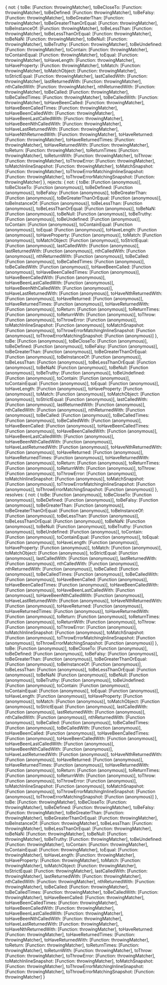  {
      not: {
        toBe: [Function: throwingMatcher],
        toBeCloseTo: [Function: throwingMatcher],
        toBeDefined: [Function: throwingMatcher],
        toBeFalsy: [Function: throwingMatcher],
        toBeGreaterThan: [Function: throwingMatcher],
        toBeGreaterThanOrEqual: [Function: throwingMatcher],
        toBeInstanceOf: [Function: throwingMatcher],
        toBeLessThan: [Function: throwingMatcher],
        toBeLessThanOrEqual: [Function: throwingMatcher],
        toBeNaN: [Function: throwingMatcher],
        toBeNull: [Function: throwingMatcher],
        toBeTruthy: [Function: throwingMatcher],
        toBeUndefined: [Function: throwingMatcher],
        toContain: [Function: throwingMatcher],
        toContainEqual: [Function: throwingMatcher],
        toEqual: [Function: throwingMatcher],
        toHaveLength: [Function: throwingMatcher],
        toHaveProperty: [Function: throwingMatcher],
        toMatch: [Function: throwingMatcher],
        toMatchObject: [Function: throwingMatcher],
        toStrictEqual: [Function: throwingMatcher],
        lastCalledWith: [Function: throwingMatcher],
        lastReturnedWith: [Function: throwingMatcher],
        nthCalledWith: [Function: throwingMatcher],
        nthReturnedWith: [Function: throwingMatcher],
        toBeCalled: [Function: throwingMatcher],
        toBeCalledTimes: [Function: throwingMatcher],
        toBeCalledWith: [Function: throwingMatcher],
        toHaveBeenCalled: [Function: throwingMatcher],
        toHaveBeenCalledTimes: [Function: throwingMatcher],
        toHaveBeenCalledWith: [Function: throwingMatcher],
        toHaveBeenLastCalledWith: [Function: throwingMatcher],
        toHaveBeenNthCalledWith: [Function: throwingMatcher],
        toHaveLastReturnedWith: [Function: throwingMatcher],
        toHaveNthReturnedWith: [Function: throwingMatcher],
        toHaveReturned: [Function: throwingMatcher],
        toHaveReturnedTimes: [Function: throwingMatcher],
        toHaveReturnedWith: [Function: throwingMatcher],
        toReturn: [Function: throwingMatcher],
        toReturnTimes: [Function: throwingMatcher],
        toReturnWith: [Function: throwingMatcher],
        toThrow: [Function: throwingMatcher],
        toThrowError: [Function: throwingMatcher],
        toMatchInlineSnapshot: [Function: throwingMatcher],
        toMatchSnapshot: [Function: throwingMatcher],
        toThrowErrorMatchingInlineSnapshot: [Function: throwingMatcher],
        toThrowErrorMatchingSnapshot: [Function: throwingMatcher]
      },
      rejects: {
        not: {
          toBe: [Function (anonymous)],
          toBeCloseTo: [Function (anonymous)],
          toBeDefined: [Function (anonymous)],
          toBeFalsy: [Function (anonymous)],
          toBeGreaterThan: [Function (anonymous)],
          toBeGreaterThanOrEqual: [Function (anonymous)],
          toBeInstanceOf: [Function (anonymous)],
          toBeLessThan: [Function (anonymous)],
          toBeLessThanOrEqual: [Function (anonymous)],
          toBeNaN: [Function (anonymous)],
          toBeNull: [Function (anonymous)],
          toBeTruthy: [Function (anonymous)],
          toBeUndefined: [Function (anonymous)],
          toContain: [Function (anonymous)],
          toContainEqual: [Function (anonymous)],
          toEqual: [Function (anonymous)],
          toHaveLength: [Function (anonymous)],
          toHaveProperty: [Function (anonymous)],
          toMatch: [Function (anonymous)],
          toMatchObject: [Function (anonymous)],
          toStrictEqual: [Function (anonymous)],
          lastCalledWith: [Function (anonymous)],
          lastReturnedWith: [Function (anonymous)],
          nthCalledWith: [Function (anonymous)],
          nthReturnedWith: [Function (anonymous)],
          toBeCalled: [Function (anonymous)],
          toBeCalledTimes: [Function (anonymous)],
          toBeCalledWith: [Function (anonymous)],
          toHaveBeenCalled: [Function (anonymous)],
          toHaveBeenCalledTimes: [Function (anonymous)],
          toHaveBeenCalledWith: [Function (anonymous)],
          toHaveBeenLastCalledWith: [Function (anonymous)],
          toHaveBeenNthCalledWith: [Function (anonymous)],
          toHaveLastReturnedWith: [Function (anonymous)],
          toHaveNthReturnedWith: [Function (anonymous)],
          toHaveReturned: [Function (anonymous)],
          toHaveReturnedTimes: [Function (anonymous)],
          toHaveReturnedWith: [Function (anonymous)],
          toReturn: [Function (anonymous)],
          toReturnTimes: [Function (anonymous)],
          toReturnWith: [Function (anonymous)],
          toThrow: [Function (anonymous)],
          toThrowError: [Function (anonymous)],
          toMatchInlineSnapshot: [Function (anonymous)],
          toMatchSnapshot: [Function (anonymous)],
          toThrowErrorMatchingInlineSnapshot: [Function (anonymous)],
          toThrowErrorMatchingSnapshot: [Function (anonymous)]
        },
        toBe: [Function (anonymous)],
        toBeCloseTo: [Function (anonymous)],
        toBeDefined: [Function (anonymous)],
        toBeFalsy: [Function (anonymous)],
        toBeGreaterThan: [Function (anonymous)],
        toBeGreaterThanOrEqual: [Function (anonymous)],
        toBeInstanceOf: [Function (anonymous)],
        toBeLessThan: [Function (anonymous)],
        toBeLessThanOrEqual: [Function (anonymous)],
        toBeNaN: [Function (anonymous)],
        toBeNull: [Function (anonymous)],
        toBeTruthy: [Function (anonymous)],
        toBeUndefined: [Function (anonymous)],
        toContain: [Function (anonymous)],
        toContainEqual: [Function (anonymous)],
        toEqual: [Function (anonymous)],
        toHaveLength: [Function (anonymous)],
        toHaveProperty: [Function (anonymous)],
        toMatch: [Function (anonymous)],
        toMatchObject: [Function (anonymous)],
        toStrictEqual: [Function (anonymous)],
        lastCalledWith: [Function (anonymous)],
        lastReturnedWith: [Function (anonymous)],
        nthCalledWith: [Function (anonymous)],
        nthReturnedWith: [Function (anonymous)],
        toBeCalled: [Function (anonymous)],
        toBeCalledTimes: [Function (anonymous)],
        toBeCalledWith: [Function (anonymous)],
        toHaveBeenCalled: [Function (anonymous)],
        toHaveBeenCalledTimes: [Function (anonymous)],
        toHaveBeenCalledWith: [Function (anonymous)],
        toHaveBeenLastCalledWith: [Function (anonymous)],
        toHaveBeenNthCalledWith: [Function (anonymous)],
        toHaveLastReturnedWith: [Function (anonymous)],
        toHaveNthReturnedWith: [Function (anonymous)],
        toHaveReturned: [Function (anonymous)],
        toHaveReturnedTimes: [Function (anonymous)],
        toHaveReturnedWith: [Function (anonymous)],
        toReturn: [Function (anonymous)],
        toReturnTimes: [Function (anonymous)],
        toReturnWith: [Function (anonymous)],
        toThrow: [Function (anonymous)],
        toThrowError: [Function (anonymous)],
        toMatchInlineSnapshot: [Function (anonymous)],
        toMatchSnapshot: [Function (anonymous)],
        toThrowErrorMatchingInlineSnapshot: [Function (anonymous)],
        toThrowErrorMatchingSnapshot: [Function (anonymous)]
      },
      resolves: {
        not: {
          toBe: [Function (anonymous)],
          toBeCloseTo: [Function (anonymous)],
          toBeDefined: [Function (anonymous)],
          toBeFalsy: [Function (anonymous)],
          toBeGreaterThan: [Function (anonymous)],
          toBeGreaterThanOrEqual: [Function (anonymous)],
          toBeInstanceOf: [Function (anonymous)],
          toBeLessThan: [Function (anonymous)],
          toBeLessThanOrEqual: [Function (anonymous)],
          toBeNaN: [Function (anonymous)],
          toBeNull: [Function (anonymous)],
          toBeTruthy: [Function (anonymous)],
          toBeUndefined: [Function (anonymous)],
          toContain: [Function (anonymous)],
          toContainEqual: [Function (anonymous)],
          toEqual: [Function (anonymous)],
          toHaveLength: [Function (anonymous)],
          toHaveProperty: [Function (anonymous)],
          toMatch: [Function (anonymous)],
          toMatchObject: [Function (anonymous)],
          toStrictEqual: [Function (anonymous)],
          lastCalledWith: [Function (anonymous)],
          lastReturnedWith: [Function (anonymous)],
          nthCalledWith: [Function (anonymous)],
          nthReturnedWith: [Function (anonymous)],
          toBeCalled: [Function (anonymous)],
          toBeCalledTimes: [Function (anonymous)],
          toBeCalledWith: [Function (anonymous)],
          toHaveBeenCalled: [Function (anonymous)],
          toHaveBeenCalledTimes: [Function (anonymous)],
          toHaveBeenCalledWith: [Function (anonymous)],
          toHaveBeenLastCalledWith: [Function (anonymous)],
          toHaveBeenNthCalledWith: [Function (anonymous)],
          toHaveLastReturnedWith: [Function (anonymous)],
          toHaveNthReturnedWith: [Function (anonymous)],
          toHaveReturned: [Function (anonymous)],
          toHaveReturnedTimes: [Function (anonymous)],
          toHaveReturnedWith: [Function (anonymous)],
          toReturn: [Function (anonymous)],
          toReturnTimes: [Function (anonymous)],
          toReturnWith: [Function (anonymous)],
          toThrow: [Function (anonymous)],
          toThrowError: [Function (anonymous)],
          toMatchInlineSnapshot: [Function (anonymous)],
          toMatchSnapshot: [Function (anonymous)],
          toThrowErrorMatchingInlineSnapshot: [Function (anonymous)],
          toThrowErrorMatchingSnapshot: [Function (anonymous)]
        },
        toBe: [Function (anonymous)],
        toBeCloseTo: [Function (anonymous)],
        toBeDefined: [Function (anonymous)],
        toBeFalsy: [Function (anonymous)],
        toBeGreaterThan: [Function (anonymous)],
        toBeGreaterThanOrEqual: [Function (anonymous)],
        toBeInstanceOf: [Function (anonymous)],
        toBeLessThan: [Function (anonymous)],
        toBeLessThanOrEqual: [Function (anonymous)],
        toBeNaN: [Function (anonymous)],
        toBeNull: [Function (anonymous)],
        toBeTruthy: [Function (anonymous)],
        toBeUndefined: [Function (anonymous)],
        toContain: [Function (anonymous)],
        toContainEqual: [Function (anonymous)],
        toEqual: [Function (anonymous)],
        toHaveLength: [Function (anonymous)],
        toHaveProperty: [Function (anonymous)],
        toMatch: [Function (anonymous)],
        toMatchObject: [Function (anonymous)],
        toStrictEqual: [Function (anonymous)],
        lastCalledWith: [Function (anonymous)],
        lastReturnedWith: [Function (anonymous)],
        nthCalledWith: [Function (anonymous)],
        nthReturnedWith: [Function (anonymous)],
        toBeCalled: [Function (anonymous)],
        toBeCalledTimes: [Function (anonymous)],
        toBeCalledWith: [Function (anonymous)],
        toHaveBeenCalled: [Function (anonymous)],
        toHaveBeenCalledTimes: [Function (anonymous)],
        toHaveBeenCalledWith: [Function (anonymous)],
        toHaveBeenLastCalledWith: [Function (anonymous)],
        toHaveBeenNthCalledWith: [Function (anonymous)],
        toHaveLastReturnedWith: [Function (anonymous)],
        toHaveNthReturnedWith: [Function (anonymous)],
        toHaveReturned: [Function (anonymous)],
        toHaveReturnedTimes: [Function (anonymous)],
        toHaveReturnedWith: [Function (anonymous)],
        toReturn: [Function (anonymous)],
        toReturnTimes: [Function (anonymous)],
        toReturnWith: [Function (anonymous)],
        toThrow: [Function (anonymous)],
        toThrowError: [Function (anonymous)],
        toMatchInlineSnapshot: [Function (anonymous)],
        toMatchSnapshot: [Function (anonymous)],
        toThrowErrorMatchingInlineSnapshot: [Function (anonymous)],
        toThrowErrorMatchingSnapshot: [Function (anonymous)]
      },
      toBe: [Function: throwingMatcher],
      toBeCloseTo: [Function: throwingMatcher],
      toBeDefined: [Function: throwingMatcher],
      toBeFalsy: [Function: throwingMatcher],
      toBeGreaterThan: [Function: throwingMatcher],
      toBeGreaterThanOrEqual: [Function: throwingMatcher],
      toBeInstanceOf: [Function: throwingMatcher],
      toBeLessThan: [Function: throwingMatcher],
      toBeLessThanOrEqual: [Function: throwingMatcher],
      toBeNaN: [Function: throwingMatcher],
      toBeNull: [Function: throwingMatcher],
      toBeTruthy: [Function: throwingMatcher],
      toBeUndefined: [Function: throwingMatcher],
      toContain: [Function: throwingMatcher],
      toContainEqual: [Function: throwingMatcher],
      toEqual: [Function: throwingMatcher],
      toHaveLength: [Function: throwingMatcher],
      toHaveProperty: [Function: throwingMatcher],
      toMatch: [Function: throwingMatcher],
      toMatchObject: [Function: throwingMatcher],
      toStrictEqual: [Function: throwingMatcher],
      lastCalledWith: [Function: throwingMatcher],
      lastReturnedWith: [Function: throwingMatcher],
      nthCalledWith: [Function: throwingMatcher],
      nthReturnedWith: [Function: throwingMatcher],
      toBeCalled: [Function: throwingMatcher],
      toBeCalledTimes: [Function: throwingMatcher],
      toBeCalledWith: [Function: throwingMatcher],
      toHaveBeenCalled: [Function: throwingMatcher],
      toHaveBeenCalledTimes: [Function: throwingMatcher],
      toHaveBeenCalledWith: [Function: throwingMatcher],
      toHaveBeenLastCalledWith: [Function: throwingMatcher],
      toHaveBeenNthCalledWith: [Function: throwingMatcher],
      toHaveLastReturnedWith: [Function: throwingMatcher],
      toHaveNthReturnedWith: [Function: throwingMatcher],
      toHaveReturned: [Function: throwingMatcher],
      toHaveReturnedTimes: [Function: throwingMatcher],
      toHaveReturnedWith: [Function: throwingMatcher],
      toReturn: [Function: throwingMatcher],
      toReturnTimes: [Function: throwingMatcher],
      toReturnWith: [Function: throwingMatcher],
      toThrow: [Function: throwingMatcher],
      toThrowError: [Function: throwingMatcher],
      toMatchInlineSnapshot: [Function: throwingMatcher],
      toMatchSnapshot: [Function: throwingMatcher],
      toThrowErrorMatchingInlineSnapshot: [Function: throwingMatcher],
      toThrowErrorMatchingSnapshot: [Function: throwingMatcher]
    }